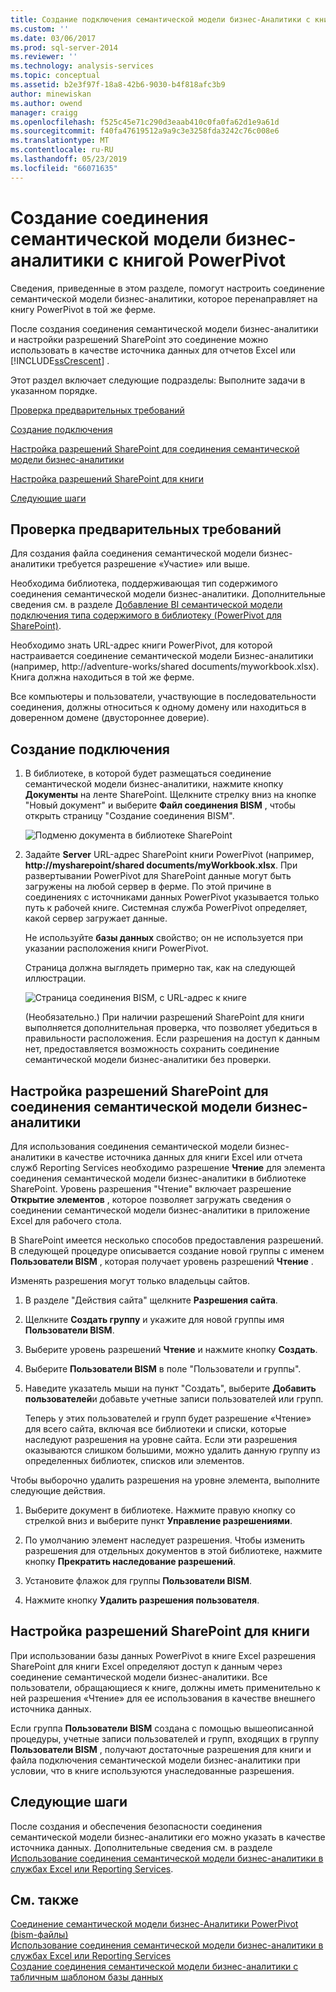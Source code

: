 ```yaml
---
title: Создание подключения семантической модели бизнес-Аналитики с книгой PowerPivot | Документация Майкрософт
ms.custom: ''
ms.date: 03/06/2017
ms.prod: sql-server-2014
ms.reviewer: ''
ms.technology: analysis-services
ms.topic: conceptual
ms.assetid: b2e3f97f-18a8-42b6-9030-b4f818afc3b9
author: minewiskan
ms.author: owend
manager: craigg
ms.openlocfilehash: f525c45e71c290d3eaab410c0fa0fa62d1e9a61d
ms.sourcegitcommit: f40fa47619512a9a9c3e3258fda3242c76c008e6
ms.translationtype: MT
ms.contentlocale: ru-RU
ms.lasthandoff: 05/23/2019
ms.locfileid: "66071635"
---
```

# <a name="create-a-bi-semantic-model-connection-to-a-powerpivot-workbook"></a>Создание соединения семантической модели бизнес-аналитики с книгой PowerPivot
  Сведения, приведенные в этом разделе, помогут настроить соединение семантической модели бизнес-аналитики, которое перенаправляет на книгу PowerPivot в той же ферме.  
  
 После создания соединения семантической модели бизнес-аналитики и настройки разрешений SharePoint это соединение можно использовать в качестве источника данных для отчетов Excel или [!INCLUDE[ssCrescent](../../includes/sscrescent-md.md)] .  
  
 Этот раздел включает следующие подразделы: Выполните задачи в указанном порядке.  
  
 [Проверка предварительных требований](#bkmk_prereq)  
  
 [Создание подключения](#bkmk_create)  
  
 [Настройка разрешений SharePoint для соединения семантической модели бизнес-аналитики](#bkmk_permissions)  
  
 [Настройка разрешений SharePoint для книги](#bkmk_userdb)  
  
 [Следующие шаги](#bkmk_next)  
  
##  <a name="bkmk_prereq"></a> Проверка предварительных требований  
 Для создания файла соединения семантической модели бизнес-аналитики требуется разрешение «Участие» или выше.  
  
 Необходима библиотека, поддерживающая тип содержимого соединения семантической модели бизнес-аналитики. Дополнительные сведения см. в разделе [Добавление BI семантической модели подключения типа содержимого в библиотеку &#40;PowerPivot для SharePoint&#41;](add-bi-semantic-model-connection-content-type-to-library.md).  
  
 Необходимо знать URL-адрес книги PowerPivot, для которой настраивается соединение семантической модели Бизнес-аналитики (например, http://adventure-works/shared documents/myworkbook.xlsx). Книга должна находиться в той же ферме.  
  
 Все компьютеры и пользователи, участвующие в последовательности соединения, должны относиться к одному домену или находиться в доверенном домене (двустороннее доверие).  
  
##  <a name="bkmk_create"></a> Создание подключения  
  
1.  В библиотеке, в которой будет размещаться соединение семантической модели бизнес-аналитики, нажмите кнопку **Документы** на ленте SharePoint. Щелкните стрелку вниз на кнопке "Новый документ" и выберите **Файл соединения BISM** , чтобы открыть страницу "Создание соединения BISM".  
  
     ![Подменю документа в библиотеке SharePoint](../media/ssas-bismconnection-new.gif "подменю новый документ в библиотеку SharePoint")  
  
2.  Задайте **Server** URL-адрес SharePoint книги PowerPivot (например,  **http://mysharepoint/shared documents/myWorkbook.xlsx**. При развертывании PowerPivot для SharePoint данные могут быть загружены на любой сервер в ферме. По этой причине в соединениях с источниками данных PowerPivot указывается только путь к рабочей книге. Системная служба PowerPivot определяет, какой сервер загружает данные.  
  
     Не используйте **базы данных** свойство; он не используется при указании расположения книги PowerPivot.  
  
     Страница должна выглядеть примерно так, как на следующей иллюстрации.  
  
     ![Страница соединения BISM, с URL-адрес к книге](../media/ssas-bismconnection-ppvtds.gif "страница соединения BISM, с URL-адрес к книге")  
  
     (Необязательно.) При наличии разрешений SharePoint для книги выполняется дополнительная проверка, что позволяет убедиться в правильности расположения. Если разрешения на доступ к данным нет, предоставляется возможность сохранить соединение семантической модели бизнес-аналитики без проверки.  
  
##  <a name="bkmk_permissions"></a> Настройка разрешений SharePoint для соединения семантической модели бизнес-аналитики  
 Для использования соединения семантической модели бизнес-аналитики в качестве источника данных для книги Excel или отчета служб Reporting Services необходимо разрешение **Чтение** для элемента соединения семантической модели бизнес-аналитики в библиотеке SharePoint. Уровень разрешения "Чтение" включает разрешение **Открытие элементов** , которое позволяет загружать сведения о соединении семантической модели бизнес-аналитики в приложение Excel для рабочего стола.  
  
 В SharePoint имеется несколько способов предоставления разрешений. В следующей процедуре описывается создание новой группы с именем **Пользователи BISM** , которая получает уровень разрешений **Чтение** .  
  
 Изменять разрешения могут только владельцы сайтов.  
  
1.  В разделе "Действия сайта" щелкните **Разрешения сайта**.  
  
2.  Щелкните **Создать группу** и укажите для новой группы имя **Пользователи BISM**.  
  
3.  Выберите уровень разрешений **Чтение** и нажмите кнопку **Создать**.  
  
4.  Выберите **Пользователи BISM** в поле "Пользователи и группы".  
  
5.  Наведите указатель мыши на пункт "Создать", выберите **Добавить пользователей**и добавьте учетные записи пользователей или групп.  
  
     Теперь у этих пользователей и групп будет разрешение «Чтение» для всего сайта, включая все библиотеки и списки, которые наследуют разрешения на уровне сайта. Если эти разрешения оказываются слишком большими, можно удалить данную группу из определенных библиотек, списков или элементов.  
  
 Чтобы выборочно удалить разрешения на уровне элемента, выполните следующие действия.  
  
1.  Выберите документ в библиотеке. Нажмите правую кнопку со стрелкой вниз и выберите пункт **Управление разрешениями**.  
  
2.  По умолчанию элемент наследует разрешения. Чтобы изменить разрешения для отдельных документов в этой библиотеке, нажмите кнопку **Прекратить наследование разрешений**.  
  
3.  Установите флажок для группы **Пользователи BISM**.  
  
4.  Нажмите кнопку **Удалить разрешения пользователя**.  
  
##  <a name="bkmk_userdb"></a> Настройка разрешений SharePoint для книги  
 При использовании базы данных PowerPivot в книге Excel разрешения SharePoint для книги Excel определяют доступ к данным через соединение семантической модели бизнес-аналитики. Все пользователи, обращающиеся к книге, должны иметь применительно к ней разрешения «Чтение» для ее использования в качестве внешнего источника данных.  
  
 Если группа **Пользователи BISM** создана с помощью вышеописанной процедуры, учетные записи пользователей и групп, входящих в группу **Пользователи BISM** , получают достаточные разрешения для книги и файла подключения семантической модели бизнес-аналитики при условии, что в книге используются унаследованные разрешения.  
  
##  <a name="bkmk_next"></a> Следующие шаги  
 После создания и обеспечения безопасности соединения семантической модели бизнес-аналитики его можно указать в качестве источника данных. Дополнительные сведения см. в разделе [Использование соединения семантической модели бизнес-аналитики в службах Excel или Reporting Services](use-a-bi-semantic-model-connection-in-excel-or-reporting-services.md).  
  
## <a name="see-also"></a>См. также  
 [Соединение семантической модели бизнес-Аналитики PowerPivot &#40;bism-файлы&#41;](power-pivot-bi-semantic-model-connection-bism.md)   
 [Использование соединения семантической модели бизнес-аналитики в службах Excel или Reporting Services](use-a-bi-semantic-model-connection-in-excel-or-reporting-services.md)   
 [Создание соединения семантической модели бизнес-аналитики с табличным шаблоном базы данных](create-a-bi-semantic-model-connection-to-a-tabular-model-database.md)  
  
  
